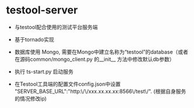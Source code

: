 # testool-server
* 与testool配合使用的测试平台服务端  
* 基于tornado实现   
* 数据库使用 Mongo, 需要在Mongo中建立名称为“testool”的database（或者在源码common/mongo_client.py 的__init__ 方法中修改默认db参数）  
* 执行 ts-start.py 启动服务

* 在Testool工具端的配置文件config.json中设置 "SERVER_BASE_URL":"http:\\/\\/xxx.xx.xx.xx:8566\\/test\\/".  (根据自身服务的情况修改ip) 

